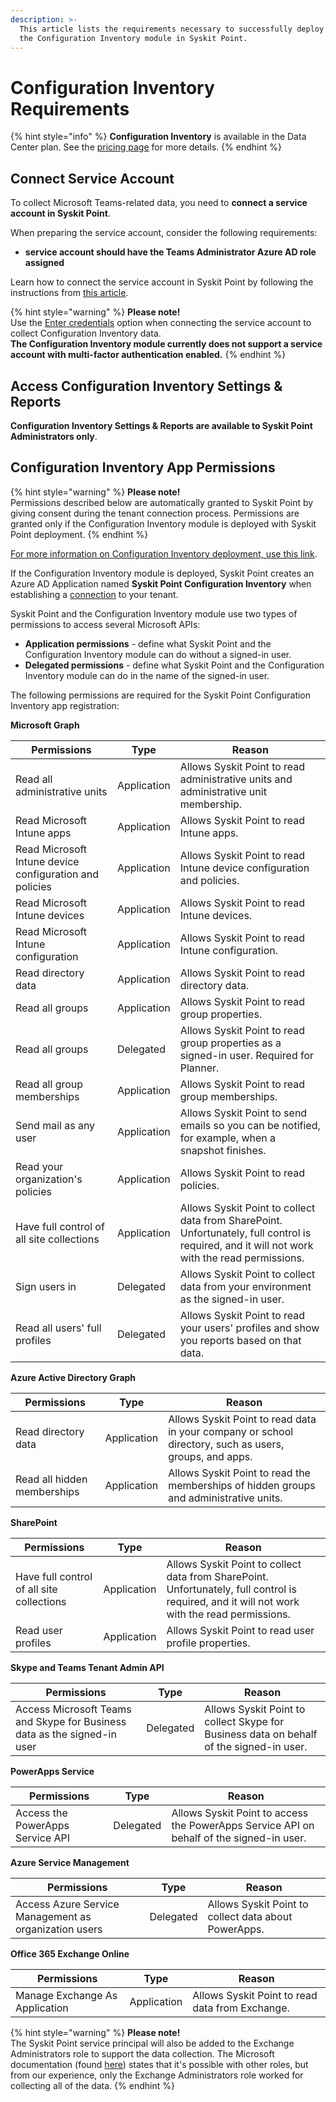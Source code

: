 ```yaml
---
description: >-
  This article lists the requirements necessary to successfully deploy and use
  the Configuration Inventory module in Syskit Point.
---
```


# Configuration Inventory Requirements

{% hint style="info" %}
**Configuration Inventory** is available in the Data Center plan. See the [pricing page](https://www.syskit.com/products/point/pricing/) for more details.
{% endhint %}

## Connect Service Account

To collect Microsoft Teams-related data, you need to **connect a service account in Syskit Point**.

When preparing the service account, consider the following requirements:

* **service account should have the Teams Administrator Azure AD role assigned**

Learn how to connect the service account in Syskit Point by following the instructions from [this article](../configuration/connect-service-account.md#enter-credentials).

{% hint style="warning" %}
**Please note!**\
Use the [Enter credentials](../configuration/connect-service-account.md#enter-credentials) option when connecting the service account to collect Configuration Inventory data. \
**The Configuration Inventory module currently does not support a service account with multi-factor authentication enabled.**
{% endhint %}

## Access Configuration Inventory Settings & Reports

**Configuration Inventory Settings & Reports are available to Syskit Point Administrators only**.

## Configuration Inventory App Permissions

{% hint style="warning" %}
**Please note!**\
Permissions described below are automatically granted to Syskit Point by giving consent during the tenant connection process. Permissions are granted only if the Configuration Inventory module is deployed with Syskit Point deployment.
{% endhint %}

[For more information on Configuration Inventory deployment, use this link](../set-up-point-data-center/deployment/deploy-syskit-point.md).

If the Configuration Inventory module is deployed, Syskit Point creates an Azure AD Application named **Syskit Point Configuration Inventory** when establishing a [connection](../set-up-point-data-center/deployment/connect-to-tenant.md) to your tenant.

Syskit Point and the Configuration Inventory module use two types of permissions to access several Microsoft APIs:

* **Application permissions** - define what Syskit Point and the Configuration Inventory module can do without a signed-in user.
* **Delegated permissions** - define what Syskit Point and the Configuration Inventory module can do in the name of the signed-in user.

The following permissions are required for the Syskit Point Configuration Inventory app registration:

**Microsoft Graph**

| Permissions                                             | Type        | Reason                                                                                                                                        |
| ------------------------------------------------------- | ----------- | --------------------------------------------------------------------------------------------------------------------------------------------- |
| Read all administrative units                           | Application | Allows Syskit Point to read administrative units and administrative unit membership.                                                          |
| Read Microsoft Intune apps                              | Application | Allows Syskit Point to read Intune apps.                                                                                                      |
| Read Microsoft Intune device configuration and policies | Application | Allows Syskit Point to read Intune device configuration and policies.                                                                         |
| Read Microsoft Intune devices                           | Application | Allows Syskit Point to read Intune devices.                                                                                                   |
| Read Microsoft Intune configuration                     | Application | Allows Syskit Point to read Intune configuration.                                                                                             |
| Read directory data                                     | Application | Allows Syskit Point to read directory data.                                                                                                   |
| Read all groups                                         | Application | Allows Syskit Point to read group properties.                                                                                                 |
| Read all groups                                         | Delegated   | Allows Syskit Point to read group properties as a signed-in user. Required for Planner.                                                       |
| Read all group memberships                              | Application | Allows Syskit Point to read group memberships.                                                                                                |
| Send mail as any user                                   | Application | Allows Syskit Point to send emails so you can be notified, for example, when a snapshot finishes.                                             |
| Read your organization's policies                       | Application | Allows Syskit Point to read policies.                                                                                                         |
| Have full control of all site collections               | Application | Allows Syskit Point to collect data from SharePoint. Unfortunately, full control is required, and it will not work with the read permissions. |
| Sign users in                                           | Delegated   | Allows Syskit Point to collect data from your environment as the signed-in user.                                                              |
| Read all users' full profiles                           | Delegated   | Allows Syskit Point to read your users' profiles and show you reports based on that data.                                                     |

**Azure Active Directory Graph**

| Permissions                 | Type        | Reason                                                                                                 |
| --------------------------- | ----------- | ------------------------------------------------------------------------------------------------------ |
| Read directory data         | Application | Allows Syskit Point to read data in your company or school directory, such as users, groups, and apps. |
| Read all hidden memberships | Application | Allows Syskit Point to read the memberships of hidden groups and administrative units.                 |

**SharePoint**

| Permissions                               | Type        | Reason                                                                                                                                        |
| ----------------------------------------- | ----------- | --------------------------------------------------------------------------------------------------------------------------------------------- |
| Have full control of all site collections | Application | Allows Syskit Point to collect data from SharePoint. Unfortunately, full control is required, and it will not work with the read permissions. |
| Read user profiles                        | Application | Allows Syskit Point to read user profile properties.                                                                                          |

**Skype and Teams Tenant Admin API**

| Permissions                                                              | Type      | Reason                                                                                  |
| ------------------------------------------------------------------------ | --------- | --------------------------------------------------------------------------------------- |
| Access Microsoft Teams and Skype for Business data as the signed-in user | Delegated | Allows Syskit Point to collect Skype for Business data on behalf of the signed-in user. |

**PowerApps Service**

| Permissions                      | Type      | Reason                                                                                   |
| -------------------------------- | --------- | ---------------------------------------------------------------------------------------- |
| Access the PowerApps Service API | Delegated | Allows Syskit Point to access the PowerApps Service API on behalf of the signed-in user. |

**Azure Service Management**

| Permissions                                           | Type      | Reason                                               |
| ----------------------------------------------------- | --------- | ---------------------------------------------------- |
| Access Azure Service Management as organization users | Delegated | Allows Syskit Point to collect data about PowerApps. |

**Office 365 Exchange Online**

| Permissions                    | Type        | Reason                                          |
| ------------------------------ | ----------- | ----------------------------------------------- |
| Manage Exchange As Application | Application | Allows Syskit Point to read data from Exchange. |

{% hint style="warning" %}
**Please note!**\
The Syskit Point service principal will also be added to the Exchange Administrators role to support the data collection. The Microsoft documentation (found [here](https://docs.microsoft.com/en-us/powershell/exchange/app-only-auth-powershell-v2?view=exchange-ps#step-5-assign-azure-ad-roles-to-the-application)) states that it's possible with other roles, but from our experience, only the Exchange Administrators role worked for collecting all of the data.
{% endhint %}

